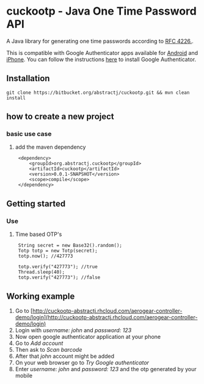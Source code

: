 # cuckootp - Java One Time Password API

A Java library for generating one time passwords according to [RFC 4226.](http://tools.ietf.org/html/rfc4226).

This is compatible with Google Authenticator apps available for [Android](https://play.google.com/store/apps/details?id=com.google.android.apps.authenticator2&hl=en) and [iPhone](https://itunes.apple.com/us/app/google-authenticator/id388497605?mt=8). You can follow the instructions [here](http://support.google.com/accounts/bin/answer.py?hl=en&answer=1066447) to install Google Authenticator. 

## Installation

	git clone https://bitbucket.org/abstractj/cuckootp.git && mvn clean install

## how to create a new project

### basic use case

1. add the maven dependency

        <dependency>
            <groupId>org.abstractj.cuckootp</groupId>
            <artifactId>cuckootp</artifactId>
            <version>0.0.1-SNAPSHOT</version>
            <scope>compile</scope>
        </dependency>
       
## Getting started

### Use 

1. Time based OTP's

        String secret = new Base32().random();
        Totp totp = new Totp(secret);
        totp.now(); //427773
        
        totp.verify("427773"); //true
        Thread.sleep(40);
        totp.verify("427773"); //false
         

## Working example

1. Go to [http://cuckootp-abstractj.rhcloud.com/aerogear-controller-demo/login](http://cuckootp-abstractj.rhcloud.com/aerogear-controller-demo/login)
2. Login with *username: john* and *password: 123*
3. Now open google authenticator application at your phone
4. Go to *Add account*
5. Then ask to *Scan barcode*
6. After that *john* account might be added 
7. On your web browser go to *Try Google authenticator*
8. Enter *username: john* and *password: 123* and the otp generated by your mobile